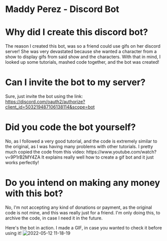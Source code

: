 # Maddy Perez - Discord Bot

<h1>Why did I create this discord bot?</h1>

The reason I created this bot, was so a friend could use gifs on her discord server! She was very devastated because she wanted a character from a show to display gifs from said show and the characters. With that in mind, I looked up some tutorials, mashed code together, and the bot was created!


<h1>Can I invite the bot to my server?</h1>

Sure, just invite the bot using the link: https://discord.com/oauth2/authorize?client_id=503219487106138114&scope=bot


<h1>Did you code the bot yourself?</h1>
No, as I followed a very good tutorial, and the code is extremely similar to the original, as I was having many problems with other tutorials. I pretty much copied the code from this video: https://www.youtube.com/watch?v=9P1rB2MY4ZA It explains really well how to create a gif bot and it just works perfectly!

<h1>Do you intend on making any money with this bot?</h1>
No, I'm not accepting any kind of donations or payment, as the original code is not mine, and this was really just for a friend. I'm only doing this, to archive the code, in case I need it in the future.


Here's the bot in action. I made a GIF, in case you wanted to check it before using it!
![2022-05-12 11-18-19](https://user-images.githubusercontent.com/55595800/168049209-da167f3a-3ea5-43b3-b5a8-8d6c85dd6b8c.gif)
